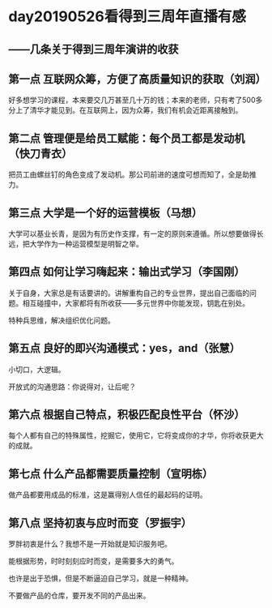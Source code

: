 # day20190526看得到三周年直播有感

## ——几条关于得到三周年演讲的收获



## 第一点 互联网众筹，方便了高质量知识的获取（刘润）

好多想学习的课程，本来要交几万甚至几十万的钱；本来的老师，只有考了500多分上了清华才能见到。在互联网上，因为众筹，我们有机会近距离接触到。

## 第二点 管理便是给员工赋能：每个员工都是发动机（快刀青衣）

把员工由螺丝钉的角色变成了发动机。那公司前进的速度可想而知了，全是助推力。

## 第三点 大学是一个好的运营模板（马想）

大学可以基业长青，是因为有历史作支撑，有一定的原则来遵循。所以想要做得长远，把大学作为一种运营模型是明智之举。

## 第四点 如何让学习嗨起来：输出式学习（李国刚）

关于自身，大家总是有话要讲的。讲解重构自己的专业世界，提出自己面临的问题。相互碰撞中，大家都将有所收获——多元世界中你能发现，钥匙在别处。

特种兵思维，解决组织优化问题。

## 第五点 良好的即兴沟通模式：yes，and（张慧）

小切口，大逻辑。

开放式的沟通思路：你说得对，让后呢？

## 第六点 根据自己特点，积极匹配良性平台（怀沙）

每个人都有自己的特殊属性，挖掘它，使用它，它将变成你的才华，你将收获更大的成就。

## 第七点 什么产品都需要质量控制（宣明栋）

做产品都要用成品的标准，这是赢得别人信任的最起码的证明。

## 第八点 坚持初衷与应时而变（罗振宇）

罗胖初衷是什么？我想不是一开始就是知识服务吧。

能根据形势，时时刻刻应时而变，是需要多大的勇气。

也许是出于恐惧，但是不断逼迫自己学习，就是一种精神。

不要做产品的仓库，要开发不同的产品出来。
